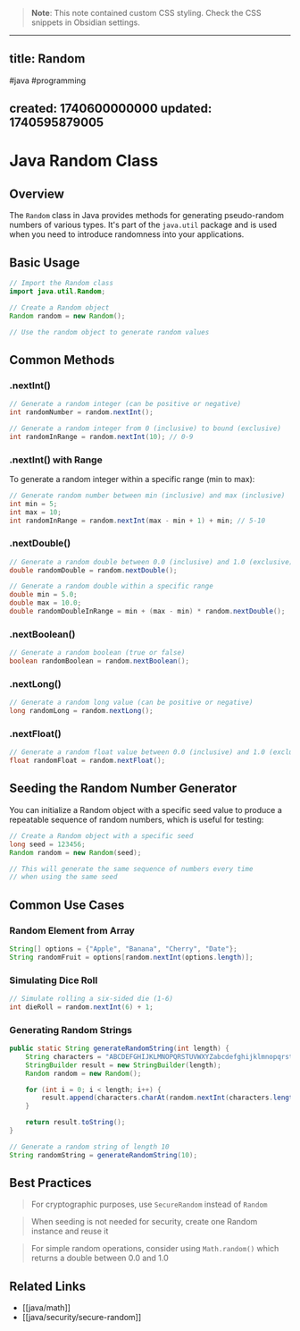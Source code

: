 
> **Note**: This note contained custom CSS styling. Check the CSS snippets in Obsidian settings.

---
title: Random
---

#java #programming

created: 1740600000000
updated: 1740595879005
---


<!--#region styles-->

<!--#endregion-->

# Java Random Class

## Overview

The `Random` class in Java provides methods for generating pseudo-random numbers of various types. It's part of the `java.util` package and is used when you need to introduce randomness into your applications.

## Basic Usage

```java
// Import the Random class
import java.util.Random;

// Create a Random object
Random random = new Random();

// Use the random object to generate random values
```

## Common Methods

### .nextInt()

```java
// Generate a random integer (can be positive or negative)
int randomNumber = random.nextInt();

// Generate a random integer from 0 (inclusive) to bound (exclusive)
int randomInRange = random.nextInt(10); // 0-9
```

### .nextInt() with Range

To generate a random integer within a specific range (min to max):

```java
// Generate random number between min (inclusive) and max (inclusive)
int min = 5;
int max = 10;
int randomInRange = random.nextInt(max - min + 1) + min; // 5-10
```

### .nextDouble()

```java
// Generate a random double between 0.0 (inclusive) and 1.0 (exclusive)
double randomDouble = random.nextDouble();

// Generate a random double within a specific range
double min = 5.0;
double max = 10.0;
double randomDoubleInRange = min + (max - min) * random.nextDouble();
```

### .nextBoolean()

```java
// Generate a random boolean (true or false)
boolean randomBoolean = random.nextBoolean();
```

### .nextLong()

```java
// Generate a random long value (can be positive or negative)
long randomLong = random.nextLong();
```

### .nextFloat()

```java
// Generate a random float value between 0.0 (inclusive) and 1.0 (exclusive)
float randomFloat = random.nextFloat();
```

## Seeding the Random Number Generator

You can initialize a Random object with a specific seed value to produce a repeatable sequence of random numbers, which is useful for testing:

```java
// Create a Random object with a specific seed
long seed = 123456;
Random random = new Random(seed);

// This will generate the same sequence of numbers every time
// when using the same seed
```

## Common Use Cases

### Random Element from Array

```java
String[] options = {"Apple", "Banana", "Cherry", "Date"};
String randomFruit = options[random.nextInt(options.length)];
```

### Simulating Dice Roll

```java
// Simulate rolling a six-sided die (1-6)
int dieRoll = random.nextInt(6) + 1;
```

### Generating Random Strings

```java
public static String generateRandomString(int length) {
    String characters = "ABCDEFGHIJKLMNOPQRSTUVWXYZabcdefghijklmnopqrstuvwxyz0123456789";
    StringBuilder result = new StringBuilder(length);
    Random random = new Random();

    for (int i = 0; i < length; i++) {
        result.append(characters.charAt(random.nextInt(characters.length())));
    }

    return result.toString();
}

// Generate a random string of length 10
String randomString = generateRandomString(10);
```

## Best Practices

> For cryptographic purposes, use `SecureRandom` instead of `Random`

> When seeding is not needed for security, create one Random instance and reuse it

> For simple random operations, consider using `Math.random()` which returns a double between 0.0 and 1.0

## Related Links

-   [[java/math]]
-   [[java/security/secure-random]]